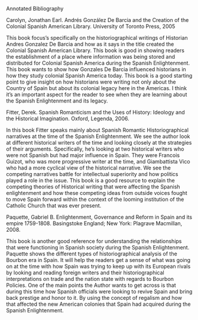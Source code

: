 Annotated Bibliography

Carolyn, Jonathan Earl. Andrés González De Barcia and the Creation of the Colonial Spanish American Library. University of Toronto Press, 2005

This book focus’s specifically on the historiographical writings of Historian Andres Gonzalez De Barcia and how as it says in the title created the Colonial Spanish American Library. This book is good in showing readers the establishment of a place where information was being stored and distributed for Colonial Spanish America during the Spanish Enlightenment. This book wants to show how Gonzales De Barcia influenced historians in how they study colonial Spanish America today. This book is a good starting point to give insight on how historians were writing not only about the Country of Spain but about its colonial legacy here in the Americas. I think it’s an important aspect for the reader to see when they are learning about the Spanish Enlightenment and its legacy. 

Fitter, Derek. Spanish Romanticism and the Uses of History: Ideology and the Historical Imagination. Oxford, Legenda, 2006.

In this book Fitter speaks mainly about Spanish Romantic Historiographical narratives at the time of the Spanish Enlightenment. We see the author look at different historical writers of the time and looking closely at the strategies of their arguments. Specifically, he’s looking at two historical writers who were not Spanish but had major influence in Spain. They were Francois Guizot, who was more progressive writer at the time, and Giambattista Vico who had a more cyclical view of the historical narrative. We see the competing narratives battle for intellectual superiority and how politics played a role in the issue. This book is a good resource to explain the competing theories of Historical writing that were affecting the Spanish enlightenment and how these competing ideas from outside voices fought to move Spain forward within the context of the looming institution of the Catholic Church that was ever present. 

Paquette, Gabriel B. Enlightenment, Governance and Reform in Spain and its empire 1759-1808. Basingstoke England; New York: Plagrave Macmillan, 2008.

This book is another good reference for understanding the relationships that were functioning in Spanish society during the Spanish Enlightenment. Paquette shows the different types of historiographical analysis of the Bourbon era in Spain. It will help the readers get a sense of what was going on at the time with how Spain was trying to keep up with its European rivals by looking and reading foreign writers and their historiographical interpretations on trade and the nation state with regards to Bourbon Policies. One of the main points the Author wants to get across is that during this time how Spanish officials were looking to revive Spain and bring back prestige and honor to it. By using the concept of regalism and how that affected the new American colonies that Spain had acquired during the Spanish Enlightenment. 
